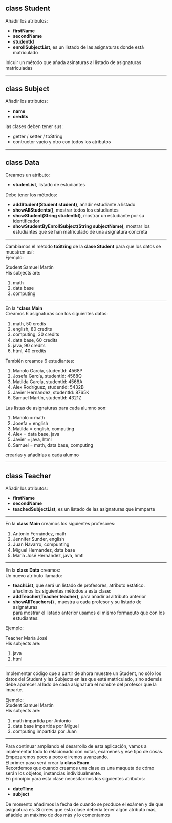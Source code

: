 ## class Student
Añadir los atributos:  
- **firstName**
- **secondName**
- **studentId**
- **enrollSubjectList**, es un listado de las asignaturas donde está matriculado

Inlcuir un método que añada asinaturas al listado de asignaturas matriculadas

---
## class Subject
Añadir los atributos:
- **name**
- **credits**

las clases deben tener sus:
- getter / setter / toString
- contructor vacío y otro con todos los atributos

---
## class Data
Creamos un atributo:
- **studenList**, listado de estudiantes

Debe tener los métodos:
- **addStudent(Student student)**, añadir estudiante a listado
- **showAllStudents()**, mostrar todos los estudiantes
- **showStudent(String studentId)**, mostrar un estudiante por su identificador 
- **showStudentByEnrollSubject(String subjectName)**, mostrar los estudiantes que se han matriculado de una asignatura concreta

---
Cambiamos el método **toString** de la **clase Student** para que los datos se muestren así:  
Ejemplo:  

Student Samuel Martín  
His subjects are:  
1. math  
2. data base  
3. computing  

---
En la ***class Main**  
Creamos 6 asignaturas con los siguientes datos:
1. math, 50 credis
2. english, 80 credits
3. computing, 30 credits
4. data base, 60 credits
5. java, 90 credits
6. html, 40 credits

También creamos 6 estudiantes:  
1. Manolo García, studentId: 4568P
2. Josefa García, studentId: 4568Q
3. Matilda García, studentId: 4568A
4. Alex Rodríguez, studentId: 5432B
5. Javier Hernández, studentId: 8765K
6. Samuel Martín, studentId: 4321Z  

Las listas de asignaturas para cada alumno son:  
1. Manolo = math
2. Josefa = english
3. Matilda = english, computing
4. Alex = data base, java
5. Javier = java, html
6. Samuel = math, data base, computing  

crearlas y añadirlas a cada alumno

---
## class Teacher
Añadir los atributos:
- **firstName**
- **secondName**
- **teachedSubjectList**, es un listado de las asignaturas que immparte  

---

En la **class Main** creamos los siguientes profesores:  
1. Antonio Fernández, math
2. Jennifer Sunder, english
3. Juan Navarro, compunting
4. Miguel Hernández, data base
5. María José Hernández, java, hmtl  

---

En la **class Data** creamos:  
Un nuevo atributo llamado:
- **teachList**, que será un listado de profesores, atributo estático.  
añadimos los siguientes métodos a esta clase: 
- **addTeacher(Teacher teacher)**, para añadir al altributo anterior
- **showAllTeachers()** , muestra a cada profesor y su listado de asignaturas  
para mostrar el listado anterior usamos el mismo formaquto que con los estudiantes:  

 Ejemplo:

Teacher María José  
His subjects are:
1. java
2. html  

---

Implementar código que a partir de ahora muestre un Student, no sólo los datos del Student y las Subjects en las que está matriculado, 
sino además debe aparecer al lado de cada asignatura el nombre del profesor que la imparte.  

Ejemplo:  
Student Samuel Martín  
His subjects are:
1. math impartida por Antonio
2. data base impartida por Miguel
3. computing impartida por Juan 
----  
Para continuar ampliando el desarrollo de esta aplicación, vamos a implementar
todo lo relacionado con notas, exámenes y ese tipo de cosas.
Empezaremos poco a poco e iremos avanzando.  
El primer paso será crear la **class Exam**  
Recordemos que cuando creamos una clase es una maqueta de cómo
serán los objetos, instancias individualmente.  
En principio para esta clase necesitarmos los siguientes atributos:  

- **dateTime**
- **subject**  

De momento añadimos la fecha de cuando se produce el exámen y de que asignatura es.
Si crees que esta clase debería tener algún atributo más, añádele un máximo de dos más y lo comentamos

